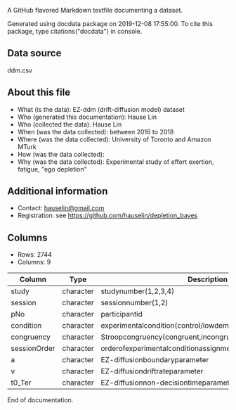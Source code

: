 A GitHub flavored Markdown textfile documenting a dataset.

Generated using docdata package on 2019-12-08 17:55:00.
To cite this package, type citations("docdata") in console.

## Data source

ddm.csv

## About this file

* What (is the data): EZ-ddm (drift-diffusion model) dataset
* Who (generated this documentation): Hause Lin
* Who (collected the data): Hause Lin
* When (was the data collected): between 2016 to 2018
* Where (was the data collected): University of Toronto and Amazon MTurk
* How (was the data collected): 
* Why (was the data collected): Experimental study of effort exertion, fatigue, "ego depletion"

## Additional information

* Contact: hauselin@gmail.com
* Registration: see https://github.com/hauselin/depletion_bayes

## Columns

* Rows: 2744
* Columns: 9

| Column        | Type       | Description                                                  |
| ------------- | ---------- | ------------------------------------------------------------ |
| study         | character  | studynumber(1,2,3,4)                                         |
| session       | character  | sessionnumber(1,2)                                           |
| pNo           | character  | participantid                                                |
| condition     | character  | experimentalcondition(control/lowdemand,deplete/highdemand)  |
| congruency    | character  | Stroopcongruency(congruent,incongruent)                      |
| sessionOrder  | character  | orderofexperimentalconditionassignment                       |
| a             | character  | EZ-diffusionboundaryparameter                                |
| v             | character  | EZ-diffusiondriftrateparameter                               |
| t0_Ter        | character  | EZ-diffusionnon-decisiontimeparameter                        |

End of documentation.


